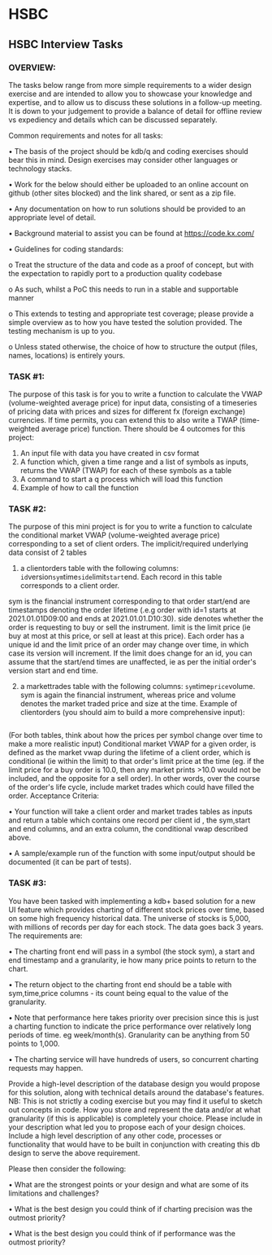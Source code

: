 # HSBC
## HSBC Interview Tasks

### OVERVIEW:
The tasks below range from more simple requirements to a wider design exercise and are intended to allow you to showcase your knowledge and expertise, and to allow us to discuss these solutions in a follow-up meeting.  It is down to your judgement to provide a balance of detail for offline review vs expediency and details which can be discussed separately.

Common requirements and notes for all tasks:

  •	The basis of the project should be kdb/q and coding exercises should bear this in mind.  Design exercises may consider other languages or technology stacks.

  •	Work for the below should either be uploaded to an online account on github (other sites blocked) and the link shared, or sent as a zip file.

  •	Any documentation on how to run solutions should be provided to an appropriate level of detail.

  •	Background material to assist you can be found at https://code.kx.com/

  •	Guidelines for coding standards:
  
  o Treat the structure of the data and code as a proof of concept, but with the expectation to rapidly port to a production quality codebase

  o As such, whilst a PoC this needs to run in a stable and supportable manner

  o This extends to testing and appropriate test coverage; please provide a simple overview as to how you have tested the solution provided.  The testing mechanism is up to you.

  o Unless stated otherwise, the choice of how to structure the output (files, names, locations) is entirely yours.

### TASK #1:
The purpose of this task is for you to write a function to calculate the VWAP (volume-weighted average price) for input data, consisting of a timeseries of pricing data with prices and sizes for different fx (foreign exchange) currencies.  If time permits, you can extend this to also write a TWAP (time-weighted average price) function.
There should be 4 outcomes for this project:
1.	An input file with data you have created in csv format
2.	A function which, given a time range and a list of symbols as inputs, returns the VWAP (TWAP) for each of these symbols as a table
3.	A command to start a q process which will load this function
4.	Example of how to call the function

### TASK #2:
The purpose of this mini project is for you to write a function to calculate the conditional market VWAP (volume-weighted average price) corresponding to a set of client orders.
The implicit/required underlying data consist of 2 tables

1.	a clientorders table with the following columns: `id`version`sym`time`side`limit`start`end.  Each record in this table corresponds to a client order.

sym is the financial instrument corresponding to that order
start/end are timestamps denoting the order lifetime (.e.g order with id=1 starts at 2021.01.01D09:00 and ends at 2021.01.01.D10:30).
side denotes whether the order is requesting to buy or sell the instrument.
limit is the limit price (ie buy at most at this price, or sell at least at this price).
Each order has a unique id and the limit price of an order may change over time, in which case its version will increment. If the limit does change for an id, you can assume that the start/end times are unaffected, ie as per the initial order's version start and end time.

2.	a markettrades table with the following columns: `sym`time`price`volume. sym is again the financial instrument, whereas price and volume denotes the market traded price and size at the time.
Example of clientorders (you should aim to build a more comprehensive input):

<IMAGE>

(For both tables, think about how the prices per symbol change over time to make a more realistic input)
Conditional market VWAP for a given order, is defined as the market vwap during the lifetime of a client order, which is conditional (ie within the limit) to that order's limit price at the time (eg. if the limit price for a buy order is 10.0, then any market prints >10.0 would not be included, and the opposite for a sell order).
In other words, over the course of the order's life cycle, include market trades which could have filled the order.
Acceptance Criteria:

  •	Your function will take a client order and market trades tables as inputs and return a table which contains one record per client id , the sym,start and end columns, and an extra column, the conditional vwap described above.

  •	A sample/example run of the function with some input/output should be documented (it can be part of tests).

### TASK #3:
You have been tasked with implementing a kdb+ based solution for a new UI feature which provides charting of different stock prices over time, based on some high frequency historical data. The universe of stocks is 5,000, with millions of records per day for each stock. The data goes back 3 years.
The requirements are:

  •	The charting front end will pass in a symbol (the stock sym), a start and end timestamp and a granularity, ie how many price points to return to the chart.

  •	The return object to the charting front end should be a table with sym,time,price columns - its count being equal to the value of the granularity.
  
  •	Note that performance here takes priority over precision since this is just a charting function to indicate the price performance over relatively long periods of time. eg week/month(s). Granularity can be anything from 50 points to 1,000.

  •	The charting service will have hundreds of users, so concurrent charting requests may happen.

Provide a high-level description of the database design you would propose for this solution, along with technical details around the database's features.  NB: This is not strictly a coding exercise but you may find it useful to sketch out concepts in code.
How you store and represent the data and/or at what granularity (if this is applicable) is completely your choice. Please include in your description what led you to propose each of your design choices. 
Include a high level description of any other code, processes or functionality that would have to be built in conjunction with creating this db design to serve the above requirement.

Please then consider the following:

  •	What are the strongest points or your design and what are some of its limitations and challenges?

  •	What is the best design you could think of if charting precision was the outmost priority?
  
  •	What is the best design you could think of if performance was the outmost priority?

